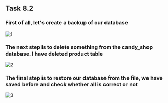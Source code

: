 ## Task 8.2

### First of all, let's create a backup of our database

![1](https://user-images.githubusercontent.com/58468159/74936852-92023d00-53f3-11ea-882a-a66451d2d004.jpg)

### The next step is to delete something from the candy_shop database. I have deleted product table

![2](https://user-images.githubusercontent.com/58468159/74936854-92023d00-53f3-11ea-892f-492c47f4be4b.jpg)

### The final step is to restore our database from the file, we have saved before and check whether all is correct or not

![3](https://user-images.githubusercontent.com/58468159/74936856-929ad380-53f3-11ea-8e65-6bccc000e44b.jpg)

